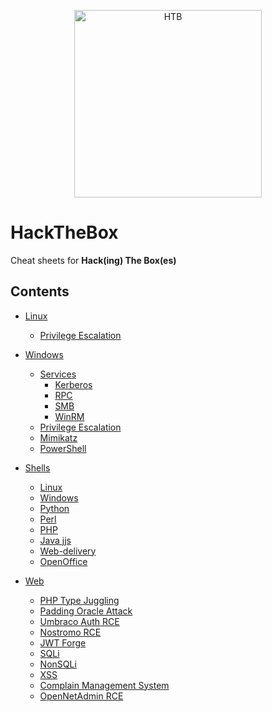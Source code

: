 <p align="center">
  <img src="https://github.com/lorenzoinvidia/HackTheBox-CheatSheets/blob/master/src/htb.png" alt="HTB" width="300" />
</p>

# HackTheBox
Cheat sheets for **Hack(ing) The Box(es)**


## Contents

- [Linux](https://github.com/lorenzoinvidia/HackTheBox-CheatSheets/wiki/Linux)
    * [Privilege Escalation](https://github.com/lorenzoinvidia/HackTheBox-CheatSheets/wiki/Linux#Privilege-Escalation)
    
- [Windows](https://github.com/lorenzoinvidia/HackTheBox-CheatSheets/wiki/Windows)
    * [Services](https://github.com/lorenzoinvidia/HackTheBox-CheatSheets/wiki/Windows#Services)
        * [Kerberos](https://github.com/lorenzoinvidia/HackTheBox-CheatSheets/wiki/Windows#Kerberos)
        * [RPC](https://github.com/lorenzoinvidia/HackTheBox-CheatSheets/wiki/Windows#RPC)
        * [SMB](https://github.com/lorenzoinvidia/HackTheBox-CheatSheets/wiki/Windows#SMB)
        * [WinRM](https://github.com/lorenzoinvidia/HackTheBox-CheatSheets/wiki/Windows#WinRM)
    * [Privilege Escalation](https://github.com/lorenzoinvidia/HackTheBox-CheatSheets/wiki/Windows#Privilege-Escalation)
    * [Mimikatz](https://github.com/lorenzoinvidia/HackTheBox-CheatSheets/wiki/Windows#Mimikatz)
    * [PowerShell](https://github.com/lorenzoinvidia/HackTheBox-CheatSheets/wiki/Windows#PowerShell)
    
* [Shells](https://github.com/lorenzoinvidia/HackTheBox-CheatSheets/wiki/Shells)
    * [Linux](https://github.com/lorenzoinvidia/HackTheBox-CheatSheets/wiki/Shells#Linux)
    * [Windows](https://github.com/lorenzoinvidia/HackTheBox-CheatSheets/wiki/Shells#Windows)
    * [Python](https://github.com/lorenzoinvidia/HackTheBox-CheatSheets/wiki/Shells#Python)
    * [Perl](https://github.com/lorenzoinvidia/HackTheBox-CheatSheets/wiki/Shells#Perl)
    * [PHP](https://github.com/lorenzoinvidia/HackTheBox-CheatSheets/wiki/Shells#PHP)
    * [Java jjs](https://github.com/lorenzoinvidia/HackTheBox-CheatSheets/wiki/Shells#Java-jjs)
    * [Web-delivery](https://github.com/lorenzoinvidia/HackTheBox-CheatSheets/wiki/Shells#Web-delivery)
    * [OpenOffice](https://github.com/lorenzoinvidia/HackTheBox-CheatSheets/wiki/Shells#OpenOffice)
    
* [Web](https://github.com/lorenzoinvidia/HackTheBox-CheatSheets/wiki/Web)
    * [PHP Type Juggling](https://github.com/lorenzoinvidia/HackTheBox-CheatSheets/wiki/Web#PHP-Type-Juggling)
    * [Padding Oracle Attack](https://github.com/lorenzoinvidia/HackTheBox-CheatSheets/wiki/Web#Padding-Oracle-Attack)
    * [Umbraco Auth RCE](https://github.com/lorenzoinvidia/HackTheBox-CheatSheets/wiki/Web#Umbraco-Auth-RCE)
    * [Nostromo RCE](https://github.com/lorenzoinvidia/HackTheBox-CheatSheets/wiki/Web#Nostromo-RCE)
    * [JWT Forge](https://github.com/lorenzoinvidia/HackTheBox-CheatSheets/wiki/Web#JWT-Forge)
    * [SQLi](https://github.com/lorenzoinvidia/HackTheBox-CheatSheets/wiki/SQLi)
    * [NonSQLi](https://github.com/lorenzoinvidia/HackTheBox-CheatSheets/wiki/Web#NonSQLi)   
    * [XSS](https://github.com/lorenzoinvidia/HackTheBox-CheatSheets/wiki/XSS)
    * [Complain Management System](https://github.com/lorenzoinvidia/HackTheBox-CheatSheets/wiki/Web#Complain-Management-System)
    * [OpenNetAdmin RCE](https://github.com/lorenzoinvidia/HackTheBox-CheatSheets/wiki/Web#OpenNetAdmin-RCE)
